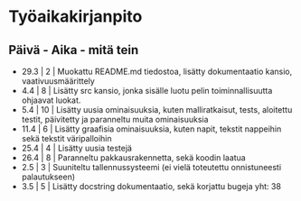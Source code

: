 # Työaikakirjanpito

Päivä - Aika - mitä tein
---------------------------------------------------------------------------------------------------
- 29.3 | 2 | Muokattu README.md tiedostoa, lisätty dokumentaatio kansio, vaativuusmäärittely
- 4.4  | 8 | Lisätty src kansio, jonka sisälle luotu pelin toiminnallisuutta ohjaavat luokat.
- 5.4  | 10 | Lisätty uusia ominaisuuksia, kuten malliratkaisut, tests, aloitettu testit, päivitetty ja paranneltu muita ominaisuuksia
- 11.4 | 6 | Lisätty graafisia ominaisuuksia, kuten napit, tekstit nappeihin sekä tekstit väripalloihin
- 25.4 | 4 | Lisätty uusia testejä
- 26.4 | 8 | Paranneltu pakkausrakennetta, sekä koodin laatua
- 2.5  | 3 | Suuniteltu tallennussysteemi (ei vielä toteutettu onnistuneesti palautukseen)
- 3.5  | 5 | Lisätty docstring dokumentaatio, sekä korjattu bugeja
yht: 38
